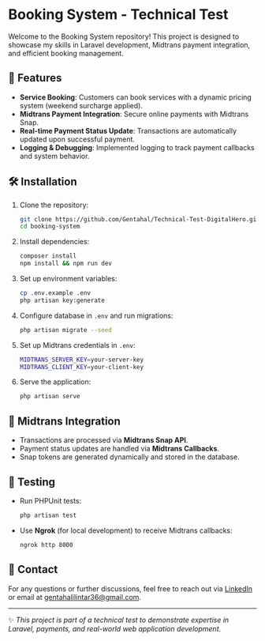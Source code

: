 # Booking System - Technical Test

Welcome to the Booking System repository! This project is designed to showcase my skills in Laravel development, Midtrans payment integration, and efficient booking management.

## 🚀 Features
- **Service Booking**: Customers can book services with a dynamic pricing system (weekend surcharge applied).
- **Midtrans Payment Integration**: Secure online payments with Midtrans Snap.
- **Real-time Payment Status Update**: Transactions are automatically updated upon successful payment.
- **Logging & Debugging**: Implemented logging to track payment callbacks and system behavior.

## 🛠️ Installation
1. Clone the repository:
   ```sh
   git clone https://github.com/Gentahal/Technical-Test-DigitalHero.git
   cd booking-system
   ```
2. Install dependencies:
   ```sh
   composer install
   npm install && npm run dev
   ```
3. Set up environment variables:
   ```sh
   cp .env.example .env
   php artisan key:generate
   ```
4. Configure database in `.env` and run migrations:
   ```sh
   php artisan migrate --seed
   ```
5. Set up Midtrans credentials in `.env`:
   ```sh
   MIDTRANS_SERVER_KEY=your-server-key
   MIDTRANS_CLIENT_KEY=your-client-key
   ```
6. Serve the application:
   ```sh
   php artisan serve
   ```

## 🔗 Midtrans Integration
- Transactions are processed via **Midtrans Snap API**.
- Payment status updates are handled via **Midtrans Callbacks**.
- Snap tokens are generated dynamically and stored in the database.

## 🧪 Testing
- Run PHPUnit tests:
  ```sh
  php artisan test
  ```
- Use **Ngrok** (for local development) to receive Midtrans callbacks:
  ```sh
  ngrok http 8000
  ```

## 📩 Contact
For any questions or further discussions, feel free to reach out via [LinkedIn](https://www.linkedin.com/in/genta-halilintar) or email at gentahalilintar36@gmail.com.

---
✨ *This project is part of a technical test to demonstrate expertise in Laravel, payments, and real-world web application development.*

